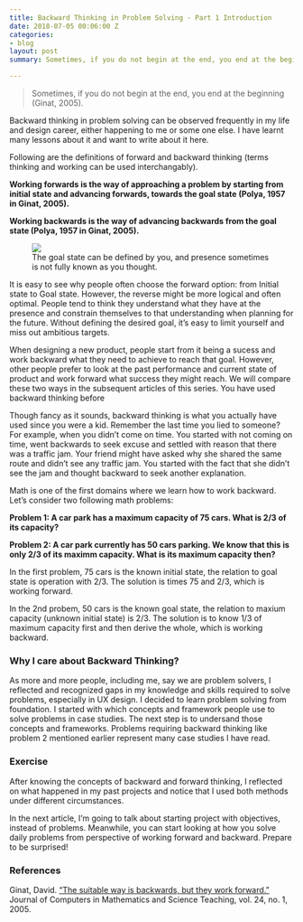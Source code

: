 ```yaml
---
title: Backward Thinking in Problem Solving - Part 1 Introduction
date: 2018-07-05 00:06:00 Z
categories:
- blog
layout: post
summary: Sometimes, if you do not begin at the end, you end at the beginning. I have learnt many lessons about this and decided to share those in this blog post.

---
```


> Sometimes, if you do not begin at the end, you end at the beginning (Ginat, 2005).

Backward thinking in problem solving can be observed frequently in my life and design career, either happening to me or some one else. I have learnt many lessons about it and want to write about it here.

Following are the definitions of forward and backward thinking (terms thinking and working can be used interchangably).

**Working forwards is the way of approaching a problem by starting from initial state and advancing forwards, towards the goal state (Polya, 1957 in Ginat, 2005).**

**Working backwards is the way of advancing backwards from the goal state (Polya, 1957 in Ginat, 2005).**

<figure>
    <img src="https://res.cloudinary.com/ryanntt/image/upload/s--mUY6P4mw--/v1530803654/blog/backward-thinking/forward_backward_thinking.jpg">
    <figcaption>The goal state can be defined by you, and presence sometimes is not fully known as you thought.</figcaption>
</figure>


It is easy to see why people often choose the forward option: from Initial state to Goal state. However, the reverse might be more logical and often optimal. People tend to think they understand what they have at the presence and constrain themselves to that understanding when planning for the future. Without defining the desired goal, it’s easy to limit yourself and miss out ambitious targets.

When designing a new product, people start from it being a sucess and work backward what they need to achieve to reach that goal. However, other people prefer to look at the past performance and current state of product and work forward what success they might reach. We will compare these two ways in the subsequent articles of this series.
You have used backward thinking before

Though fancy as it sounds, backward thinking is what you actually have used since you were a kid. Remember the last time you lied to someone? For example, when you didn’t come on time. You started with not coming on time, went backwards to seek excuse and settled with reason that there was a traffic jam. Your friend might have asked why she shared the same route and didn’t see any traffic jam. You started with the fact that she didn’t see the jam and thought backward to seek another explanation.

Math is one of the first domains where we learn how to work backward. Let’s consider two following math problems:

**Problem 1: A car park has a maximum capacity of 75 cars. What is 2/3 of its capacity?**

**Problem 2: A car park currently has 50 cars parking. We know that this is only 2/3 of its maximm capacity. What is its maximum capacity then?**

In the first problem, 75 cars is the known initial state, the relation to goal state is operation with 2/3. The solution is times 75 and 2/3, which is working forward.

In the 2nd probem, 50 cars is the known goal state, the relation to maxium capacity (unknown initial state) is 2/3. The solution is to know 1/3 of maximum capacity first and then derive the whole, which is working backward.

### Why I care about Backward Thinking?

As more and more people, including me, say we are problem solvers, I reflected and recognized gaps in my knowledge and skills required to solve problems, especially in UX design. I decided to learn problem solving from foundation. I started with which concepts and framework people use to solve problems in case studies. The next step is to undersand those concepts and frameworks. Problems requiring backward thinking like problem 2 mentioned earlier represent many case studies I have read.

### Exercise

After knowing the concepts of backward and forward thinking, I reflected on what happened in my past projects and notice that I used both methods under different circumstances.

In the next article, I’m going to talk about starting project with objectives, instead of problems. Meanwhile, you can start looking at how you solve daily problems from perspective of working forward and backward. Prepare to be surprised!

### References

Ginat, David. [“The suitable way is backwards, but they work forward.”](https://www.thefreelibrary.com/The%20suitable%20way%20is%20backwards,%20but%20they%20work%20forward.-a0128170454) Journal of Computers in Mathematics and Science Teaching, vol. 24, no. 1, 2005.